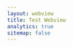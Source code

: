 ```yaml
---
layout: webview
title: Test Webview
analytics: true
sitemap: false
---
```


<script type="text/javascript">
  var accountKey, sustainTime
  SomApi.account = accountKey
  SomApi.domainName = "{{ site.domain }}"
  SomApi.config.sustainTime = sustainTime
  SomApi.config.testServerEnabled = true
  SomApi.config.userInfoEnabled = false
  SomApi.config.latencyTestEnabled = true

  SomApi.config.progress = {
    enabled: true,
    verbose: true
  }

  SomApi.onTestCompleted = onTestCompleted;
  SomApi.onError = onError;
  SomApi.onProgress = onProgress

  progressInterval = 300
  timeLatestDownloadProgressSent = 0
  unsentDownloadProgressValues = []
  timeLatestUploadProgressSent = 0
  unsentUploadProgressValues = []

  webkit.messageHandlers.pageLoadedHandler.postMessage("Test page loaded.")

  function start() {
    _gs("event", "Start Test")
    SomApi.startTest()
    webkit.messageHandlers.testStartHandler.postMessage("Speed test in progress. Please wait...")
  }

  function onProgress(progress) {
    now = new Date().getTime()

    if (progress.type == "latency") {
      webkit.messageHandlers.onProgressHandler.postMessage(progress)
    } else if (progress.type == "download") {
      delta = now - timeLatestDownloadProgressSent
      unsentDownloadProgressValues.push(progress.currentSpeed)

      if (delta > progressInterval) {
        progress.currentSpeed = Array.max(unsentDownloadProgressValues)
        timeLatestDownloadProgressSent = now
        unsentDownloadProgressValues = []
        webkit.messageHandlers.onProgressHandler.postMessage(progress)
      }
    } else {
      delta = now - timeLatestUploadProgressSent
      unsentUploadProgressValues.push(progress.currentSpeed)

      if (delta > progressInterval) {
        progress.currentSpeed = Array.max(unsentUploadProgressValues)
        timeLatestUploadProgressSent = now
        unsentUploadProgressValues = []
        webkit.messageHandlers.onProgressHandler.postMessage(progress)
      }
    }
  }

  function onTestCompleted(testResult) {
    webkit.messageHandlers.onCompletionHandler.postMessage(testResult)
  }

  function onError(error) {
    webkit.messageHandlers.onErrorHandler.postMessage(error)
  }

  Array.max = function(array) {
    return Math.max.apply(Math, array)
  }
</script>
